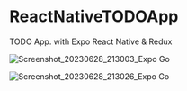 # ReactNativeTODOApp
TODO App. with Expo React Native &amp; Redux



![Screenshot_20230628_213003_Expo Go](https://firebasestorage.googleapis.com/v0/b/musicapp-d2434.appspot.com/o/Iphone%2015%20Screens%20Mockup.png?alt=media&token=b4d42240-cd6a-407c-baa0-09d20bb3d9de)

![Screenshot_20230628_213026_Expo Go](https://firebasestorage.googleapis.com/v0/b/musicapp-d2434.appspot.com/o/iPhone%2015%20Mockup%2C%20Perspective.png?alt=media&token=c14e22a0-4d81-4f50-91de-56c785a3bcc1)
